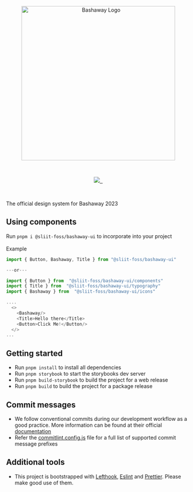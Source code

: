 <br/>

<br/>

<p align="center">
  <img src="https://github.com/sliit-foss/bashaway-official/assets/73662613/c15f7a94-592b-410f-b581-c98d25a9ca42" width="420" alt="Bashaway Logo"/>
</p>

<br/>

<p align="center">
  <a aria-label="SLIIT FOSS logo" href="https://sliitfoss.org">
    <img src="https://img.shields.io/badge/Made_by_the_SLIIT_FOSS_Community-blue">
  </a>
  <a aria-label="License" href="https://github.com/sliit-foss/bashaway-ui/blob/main/LICENSE">
    <img alt="" src="https://img.shields.io/badge/License-MIT-yellow.svg">
  </a>
  <a aria-label="CI Deploy" href="https://github.com/sliit-foss/bashaway-ui/actions/workflows/release.yml">
    <img alt="" src="https://github.com/sliit-foss/bashaway-ui/actions/workflows/release.yml/badge.svg">
  </a>
</p>

<br/>

The official design system for Bashaway 2023

## Using components

Run `pnpm i @sliit-foss/bashaway-ui` to incorporate into your project <br/> <br/>
Example

```js
import { Button, Bashaway, Title } from "@sliit-foss/bashaway-ui"

---or---

import { Button } from  "@sliit-foss/bashaway-ui/components"
import { Title } from  "@sliit-foss/bashaway-ui/typography"
import { Bashaway } from  "@sliit-foss/bashaway-ui/icons"

....
  <>
    <Bashaway/>
    <Title>Hello there</Title>
    <Button>Click Me!</Button/>
  </>
...
```

## Getting started

- Run `pnpm install` to install all dependencies
- Run `pnpm storybook` to start the storybooks dev server
- Run `pnpm build-storybook` to build the project for a web release
- Run `pnpm build` to build the project for a package release

## Commit messages

- We follow conventional commits during our development workflow as a good practice. More information can be found at their official [documentation](https://www.conventionalcommits.org/en/v1.0.0-beta.4/#examples)
- Refer the [commitlint.config.js](https://github.com/sliit-foss/bashaway-ui/blob/main/commitlint.config.cjs) file for a full list of supported commit message prefixes

## Additional tools

- This project is bootstrapped with [Lefthook](https://evilmartians.com/opensource/lefthook), [Eslint](https://eslint.org/) and [Prettier](https://prettier.io/). Please make good use of them.

<br/>
